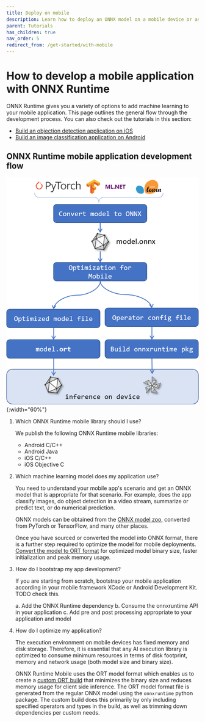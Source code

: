 ```yaml
---
title: Deploy on mobile
description: Learn how to deploy an ONNX model on a mobile device or as a web application with ONNX Runtime
parent: Tutorials
has_children: true
nav_order: 5
redirect_from: /get-started/with-mobile
---
```


# How to develop a mobile application with ONNX Runtime

ONNX Runtime gives you a variety of options to add machine learning to your mobile application. This page outlines the general flow through the development process. You can also check out the tutorials in this section:

* [Build an objection detection application on iOS](./deploy-ios.md)
* [Build an image classification application on Android](./deploy-android.md)

## ONNX Runtime mobile application development flow

![Steps to build for mobile platforms](../../images/mobile.png){:width="60%"}

1. Which ONNX Runtime mobile library should I use?

   We publish the following ONNX Runtime mobile libraries:
   * Android C/C++
   * Android Java
   * iOS C/C++
   * iOS Objective C

2. Which machine learning model does my application use?

   You need to understand your mobile app's scenario and get an ONNX model that is appropriate for that scenario. For example, does the app classify images, do object detection in a video stream, summarize or predict text, or do numerical prediction.

   ONNX models can be obtained from the [ONNX model zoo](https://github.com/onnx/models), converted from PyTorch or TensorFlow, and many other places.

   Once you have sourced or converted the model into ONNX format, there is a further step required to optimize the model for mobile deployments. [Convert the model to ORT format](../../reference/ort-model-format.md) for optimized model binary size, faster initialization and peak memory usage.

3. How do I bootstrap my app development?

   If you are starting from scratch, bootstrap your mobile application according in your mobile framework XCode or Android Development Kit. TODO check this.

   a. Add the ONNX Runtime dependency
   b. Consume the onnxruntime API in your application
   c. Add pre and post processing appropriate to your application and model

4. How do I optimize my application?

   The execution environment on mobile devices has fixed memory and disk storage. Therefore, it is essential that any AI execution library is optimized to consume minimum resources in terms of disk footprint, memory and network usage (both model size and binary size).

   ONNX Runtime Mobile uses the ORT model format which enables us to create a [custom ORT build](../../build/custom.md) that minimizes the binary size and reduces memory usage for client side inference. The ORT model format file is generated from the regular ONNX model using the `onnxruntime` python package. The custom build does this primarily by only including specified operators and types in the build, as well as trimming down dependencies per custom needs.
